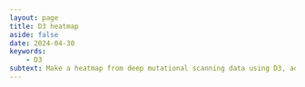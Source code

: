 ```yaml
---
layout: page
title: D3 heatmap
aside: false
date: 2024-04-30
keywords:
    - D3
subtext: Make a heatmap from deep mutational scanning data using D3, adding some interactivity. 
---
```



<script setup>
import Heatmap from "/components/graphs/Heatmap.vue";
</script>

<Heatmap />



